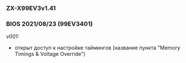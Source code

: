 ### ZX-X99EV3v1.41
### BIOS 2021/08/23 (99EV3401)

*v001:*
* открыт доступ к настройке таймингов (название пункта "Memory Timings & Voltage Override")
